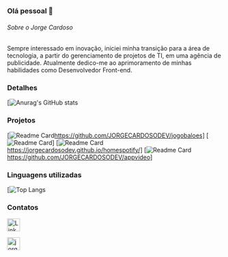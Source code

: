 ### Olá pessoal 👋

###### Sobre o Jorge Cardoso
Sempre interessado em inovação, iniciei minha transição para a área de tecnologia, a partir do gerenciamento de projetos de TI, em uma agência de publicidade. Atualmente dedico-me ao aprimoramento de minhas habilidades como Desenvolvedor Front-end.

### Detalhes

[![Anurag's GitHub stats](https://github-readme-stats.vercel.app/api?username=jorgecardosodev&show_icons=true&theme=dark)

### Projetos

[![Readme Card](https://github-readme-stats.vercel.app/api/pin/?username=jorgecardosodev&repo=jogobaloes&theme=dark)https://github.com/JORGECARDOSODEV/jogobaloes]
[![Readme Card](https://github-readme-stats.vercel.app/api/pin/?username=jorgecardosodev&repo=landingtomjazz&theme=dark)]
[![Readme Card](https://github-readme-stats.vercel.app/api/pin/?username=jorgecardosodev&repo=homespotify&theme=dark)https://jorgecardosodev.github.io/homespotify/]
[![Readme Card](https://github-readme-stats.vercel.app/api/pin/?username=jorgecardosodev&repo=appvideo&theme=dark)https://github.com/JORGECARDOSODEV/appvideo]

### Linguagens utilizadas

[![Top Langs](https://github-readme-stats.vercel.app/api/top-langs/?username=jorgecardosodev&layout=compact)

### Contatos

[<img src='https://img.shields.io/badge/LinkedIn-0077B5?style=for-the-badge&logo=linkedin&logoColor=white' alt='Linkedin' height='30'>](https://www.linkedin.com/in/jorgencardoso/)

[<img src='https://img.shields.io/badge/Gmail-D14836?style=for-the-badge&logo=gmail&logoColor=white' alt='jorgecardosodev@gmail.com' height='30'>](mailto:jorgecardosodev@gmail.com)


